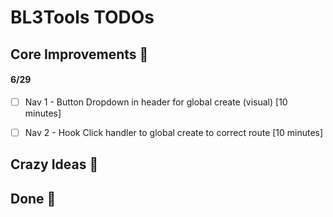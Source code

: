 # BL3Tools TODOs


## Core Improvements :round_pushpin:
#### 6/29
- [ ] Nav 1 - Button Dropdown in header for global create (visual) [10 minutes]
- [ ] Nav 2 - Hook Click handler to global create to correct route [10 minutes]


## Crazy Ideas :tada:

## Done :checkered_flag:

